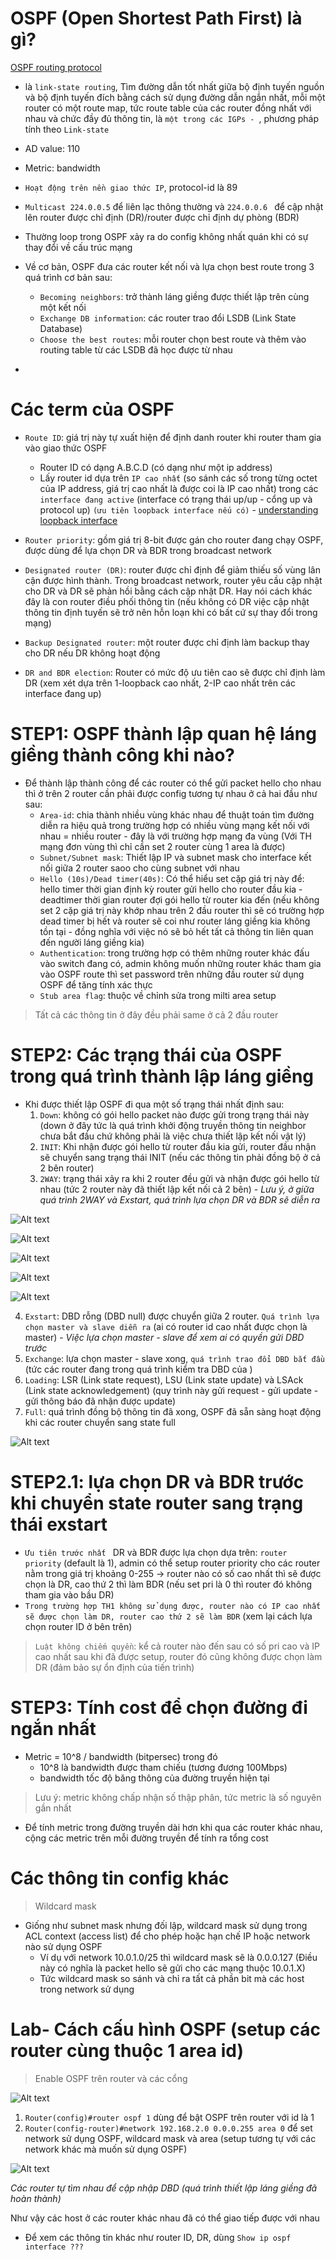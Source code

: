 # OSPF (Open Shortest Path First) là gì?

[OSPF routing protocol](https://www.geeksforgeeks.org/open-shortest-path-first-ospf-protocol-states/)

- là `link-state routing`, Tìm đường dẫn tốt nhất giữa bộ định tuyến nguồn và bộ định tuyến đích bằng cách sử dụng đường dẫn ngắn nhất, mỗi một router có một route map, tức route table của các router đồng nhất với nhau và chức đầy đủ thông tin, là `một trong các IGPs - `, phương pháp tính theo `Link-state`
- AD value: 110
- Metric: bandwidth
- `Hoạt động trên nền giao thức IP`, protocol-id là 89
- `Multicast 224.0.0.5` để liên lạc thông thường và `224.0.0.6 ` để cập nhật lên router được chỉ định (DR)/router được chỉ định dự phòng (BDR)
- Thường loop trong OSPF xảy ra do config không nhất quán khi có sự thay đổi về cấu trúc mạng

- Về cơ bản, OSPF đưa các router kết nối và lựa chọn best route trong 3 quá trình cơ bản sau:
  - `Becoming neighbors`: trở thành láng giềng được thiết lập trên cùng một kết nối
  - `Exchange DB information`: các router trao đổi LSDB (Link State Database)
  - `Choose the best routes`: mỗi router chọn best route và thêm vào routing table từ các LSDB đã học được từ nhau

<!-- # OSPF được dùng khi nào? -->
- 

# Các term của OSPF
- `Route ID`: giá trị này tự xuất hiện để định danh router khi router tham gia vào giao thức OSPF
  - Router ID có dạng A.B.C.D (có dạng như một ip address)
  - Lấy router id dựa trên `IP cao nhất` (so sánh các số trong từng octet của IP address, giá trị cao nhất là được coi là IP cao nhất) trong các `interface đang active` (interface có trạng thái up/up - cổng up và protocol up) `(ưu tiên loopback interface nếu có)` - [understanding loopback interface](https://study-ccna.com/loopback-interface-loopback-address/)

- `Router priority`: gồm giá trị 8-bit được gán cho router đang chạy OSPF, được dùng để lựa chọn DR và BDR trong broadcast network
- `Designated router (DR)`: router được chỉ định để giảm thiếu số vùng lân cận được hình thành. Trong broadcast network, router yêu cầu cập nhật cho DR và DR sẽ phản hồi bằng cách cập nhật DR. Hay nói cách khác đây là con router điều phối thông tin (nếu không có DR việc cập nhật thông tin định tuyến sẽ trở nên hỗn loạn khi có bất cứ sự thay đổi trong mạng)
- `Backup Designated router`: một router được chỉ định làm backup thay cho DR nếu DR không hoạt động
- `DR and BDR election`: Router có mức độ ưu tiên cao sẽ được chỉ định làm DR (xem xét dựa trên 1-loopback cao nhất, 2-IP cao nhất trên các interface đang up)

# STEP1: OSPF thành lập quan hệ láng giềng thành công khi nào?
- Để thành lập thành công để các router có thể gửi packet hello cho nhau thì ở trên 2 router cần phải được config tương tự nhau ở cả hai đầu như sau:
  - `Area-id`: chia thành nhiều vùng khác nhau để thuật toán tìm đường diễn ra hiệu quả trong trường hợp có nhiều vùng mạng kết nối với nhau = nhiều router - đây là với trường hợp mạng đa vùng (Với TH mạng đơn vùng thì chỉ cần set 2 router cùng 1 area là được)
  - `Subnet/Subnet mask`: Thiết lập IP và subnet mask cho interface kết nối giữa 2 router saoo cho cùng subnet với nhau
  - `Hello (10s)/Dead timer(40s)`: Có thể hiểu set cặp giá trị này để: hello timer thời gian định kỳ router gửi hello cho router đầu kia - deadtimer thời gian router đợi gói hello từ router kia đến (nếu không set 2 cặp giá trị này khớp nhau trên 2 đầu router thì sẽ có trường hợp dead timer bị hết và router sẽ coi như router láng giềng kia không tồn tại - đồng nghĩa với việc nó sẽ bỏ hết tất cả thông tin liên quan đến người láng giềng kia)
  - `Authentication`: trong trường hợp có thêm những router khác đấu vào switch đang có, admin không muốn những router khác tham gia vào OSPF route thì set password trên những đầu router sử dụng OSPF để tăng tính xác thực
  - `Stub area flag`: thuộc về chỉnh sửa trong milti area setup

> Tất cả các thông tin ở đây đều phải same ở cả 2 đầu router

# STEP2: Các trạng thái của OSPF trong quá trình thành lập láng giềng
- Khi được thiết lập OSPF đi qua một số trạng thái nhất định sau:
  1. `Down`: không có gói hello packet nào được gửi trong trạng thái này (down ở đây tức là quá trình khởi động truyền thông tin neighbor chưa bắt đầu chứ không phải là việc chưa thiết lập kết nối vật lý)
  2. `INIT`: Khi nhận được gói hello từ router đầu kia gửi, router đầu nhận sẽ chuyển sang trạng thái INIT (nếu các thông tin phải đồng bộ ở cả 2 bên router)
  3. `2WAY`: trạng thái xảy ra khi 2 router đều gửi và nhận được gói hello từ nhau (tức 2 router này đã thiết lập kết nối cả 2 bên) - _Lưu ý, ở giữa quá trình 2WAY và Exstart, quá trình lựa chọn DR và BDR sẽ diễn ra_

![Alt text](image-4.png)

![Alt text](image-5.png)

![Alt text](image-6.png)

![Alt text](image-7.png)

![Alt text](image-8.png)

  4. `Exstart`: DBD rỗng (DBD null) được chuyển giữa 2 router. `Quá trình lựa chọn master và slave diễn ra` (ai có router id cao nhất được chọn là master) - _Việc lựa chọn master - slave để xem ai có quyền gửi DBD trước_
  5. `Exchange`: lựa chọn master - slave xong, `quá trình trao đổi DBD bắt đầu` (tức các router đang trong quá trình kiểm tra DBD của )
  6. `Loading`: LSR (Link state request), LSU (Link state update) và LSAck (Link state acknowledgement) (quy trình này gửi request - gửi update - gửi thông báo đã nhận được update)
  7. `Full`: quá trình đồng bộ thông tin đã xong, OSPF đã sẵn sàng hoạt động khi các router chuyển sang state full

![Alt text](image-9.png)

# STEP2.1: lựa chọn DR và BDR trước khi chuyển state router sang trạng thái exstart
- `Ưu tiên trước nhất ` DR và BDR được lựa chọn dựa trên: `router priority` (default là 1), admin có thể setup router priority cho các router nằm trong giá trị khoảng 0-255 -> router nào có số cao nhất thì sẽ được chọn là DR, cao thứ 2 thì làm BDR (nếu set pri là 0 thì router đó không tham gia vào bầu DR)
- `Trong trường hợp TH1 không sử dụng được, router nào có IP cao nhất sẽ được chọn làm DR, router cao thứ 2 sẽ làm BDR` (xem lại cách lựa chọn router ID ở bên trên)

> `Luật không chiếm quyền`: kể cả router nào đến sau có số pri cao và IP cao nhất sau khi đã được setup, router đó cũng không được chọn làm DR (đảm bảo sự ổn định của tiến trình)

# STEP3: Tính cost để chọn đường đi ngắn nhất

- Metric = 10^8 / bandwidth (bitpersec) trong đó
  - 10^8 là bandwidth được tham chiếu (tương đương 100Mbps)
  - bandwidth tốc độ băng thông của đường truyền hiện tại

> Lưu ý: metric không chấp nhận số thập phân, tức metric là số nguyên gần nhất

- Để tính metric trong đường truyền dài hơn khi qua các router khác nhau, cộng các metric trên mỗi đường truyền để tính ra tổng cost

# Các thông tin config khác

> Wildcard mask

- Giống như subnet mask nhưng đối lập, wildcard mask sử dụng trong ACL context (access list) để cho phép hoặc hạn chế IP hoặc network nào sử dụng OSPF 
  - Ví dụ với network 10.0.1.0/25 thì wildcard mask sẽ là 0.0.0.127 (Điều này có nghĩa là packet hello sẽ gửi cho các mạng thuộc 10.0.1.X)
  - Tức wildcard mask so sánh và chỉ ra tất cả phần bit mà các host trong network sử dụng

# Lab- Cách cấu hình OSPF (setup các router cùng thuộc 1 area id)

> Enable OSPF trên router và các cổng

![Alt text](image-11.png)

1. `Router(config)#router ospf 1` dùng để bật OSPF trên router với id là 1
2. `Router(config-router)#network 192.168.2.0 0.0.0.255 area 0` để set network sử dụng OSPF, wildcard mask và area (setup tương tự với các network khác mà muốn sử dụng OSPF)

![Alt text](image-10.png)

_Các router tự tìm nhau để cập nhập DBD (quá trình thiết lập láng giềng đã hoàn thành)_

Như vậy các host ở các router khác nhau đã có thể giao tiếp được với nhau

- Để xem các thông tin khác như router ID, DR, dùng `Show ip ospf interface ??? `